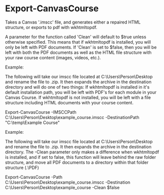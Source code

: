 # Export-CanvasCourse
Takes a Canvas '.imscc' file, and generates either a repaired HTML structure, or exports to pdf with wkhtmltopdf.


A parameter for the function called 'Clean' will default to $true unless otherwise specified. This means that if wkhtmltopdf is
installed, you will only be left with PDF documents. If 'Clean' is set to $false, then you will be left with both the PDF documents
as well as the HTML file structure with your raw course content (images, videos, etc.).


Example:

The following will take our imscc file located at C:\Users\Person\Desktop and rename the file to .zip. It then expands the archive
in the destination directory and will do one of two things:
  If wkhtmltopdf is installed in it's default installation path, you will be left with PDF's for each module in your Canvas Course.
  If wkhtmltopdf is not installed, you will be left with a file structure including HTML documents with your course content.

Export-CanvasCourse -IMSCCPath C:\Users\Person\Desktop\example_course.imscc -DestinationPath "C:\temp\Example Course"


Example:

The following will take our imscc file located at C:\Users\Person\Desktop and rename the file to .zip. It then expands the archive in the destination directory. The -Clean parameter only makes a difference when wkhtmltopdf is installed, and if set to false, this function will leave behind the raw folder structure, and move all PDF documents to a directory within that folder structure (.\PDF\)

Export-CanvasCourse -Path C:\Users\Person\Desktop\example_course.imscc -Destination C:\Users\Person\Desktop\example_course -Clean $false

